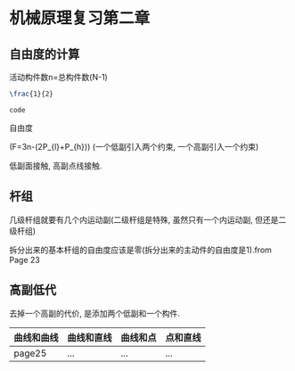 # 机械原理复习第二章
## 自由度的计算

活动构件数n=总构件数\(N-1\)

```latex
\frac{1}{2}
```

`code`

自由度

\(F=3n-(2P_{l}+P_{h})\)
(一个低副引入两个约束, 一个高副引入一个约束)

低副面接触, 高副点线接触.

## 杆组

几级杆组就要有几个内运动副(二级杆组是特殊, 虽然只有一个内运动副, 但还是二级杆组)

拆分出来的基本杆组的自由度应该是零(拆分出来的主动件的自由度是1).from Page 23

## 高副低代

去掉一个高副的代价, 是添加两个低副和一个构件. 


|曲线和曲线  |曲线和直线|曲线和点|点和直线 |
|---------|---------|---------|---------|
|page25|   ...      |   ...      |  ...   |
